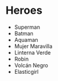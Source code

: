 # Heroes

* Superman
* Batman
* Aquaman
* Mujer Maravilla
* Linterna Verde
* Robin
* Volcán Negro
* Elasticgirl
